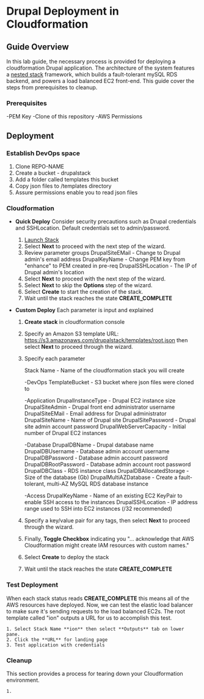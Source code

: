 # Drupal Deployment in Cloudformation

## Guide Overview

In this lab guide, the necessary process is provided for deploying a cloudformation Drupal application. The architecture of the system features a [nested stack](https://aws.amazon.com/blogs/devops/use-nested-stacks-to-create-reusable-templates-and-support-role-specialization/) framework, which builds a fault-tolerant mySQL RDS backend, and powers a load balanced EC2 front-end. This guide cover the steps from prerequisites to cleanup.

### Prerequisites

-PEM Key
-Clone of this repository
-AWS Permissions

## Deployment

### Establish DevOps space

   1. Clone REPO-NAME
   2. Create a bucket - drupalstack
   3. Add a folder called templates this bucket
   4. Copy json files to /templates directory
   5. Assure permissions enable you to read json files

### Cloudformation

* **Quick Deploy** Consider security precautions such as Drupal credentials and SSHLocation. Default credentials set to admin/password.

    1. <a href="https://console.aws.amazon.com/cloudformation/home#/stacks/new?stackName=ion&templateURL=https://s3.amazonaws.com/drupalstack/templates/root.json">Launch Stack</a>
    2. Select **Next** to proceed with the next step of the wizard.
    3. Review parameter groups
          DrupalSiteEMail - Change to Drupal admin's email address
          DrupalKeyName - Change PEM key from "enhance" to PEM created in pre-req
          DrupalSSHLocation - The IP of Drupal admin's location
    4. Select **Next** to proceed with the next step of the wizard.
    5. Select **Next** to skip the **Options** step of the wizard.
    6. Select **Create** to start the creation of the stack.
    7. Wait until the stack reaches the state **CREATE_COMPLETE**

* **Custom Deploy** Each parameter is input and explained

    1. **Create stack** in cloudformation console
    2. Specify an Amazon S3 template URL: https://s3.amazonaws.com/drupalstack/templates/root.json then select      **Next** to proceed through the wizard.
    3. Specify each parameter

          Stack Name - Name of the cloudformation stack you will create

          -DevOps
          TemplateBucket - S3 bucket where json files were cloned to

          -Application
          DrupalInstanceType - Drupal EC2 instance size
          DrupalSiteAdmin - Drupal front end administrator username
          DrupalSiteEMail - Email address for Drupal administrator
          DrupalSiteName - Name of Drupal site
          DrupalSitePassword - Drupal site admin account password
          DrupalWebServerCapacity - Initial number of Drupal EC2 instances

          -Database
          DrupalDBName - Drupal database name
          DrupalDBUsername - Database admin account username
          DrupalDBPassword - Database admin account password
          DrupalDBRootPassword - Database admin account root password
          DrupalDBClass - RDS instance class
          DrupalDBAllocatedStorage - Size of the database (Gb)
          DrupalMultiAZDatabase - Create a fault-tolerant, multi-AZ MySQL RDS database instance

          -Access
          DrupalKeyName - Name of an existing EC2 KeyPair to enable SSH access to the instances
          DrupalSSHLocation - IP address range used to SSH into EC2 instances (/32 recommended)

    4. Specify a key/value pair for any tags, then select **Next** to proceed through the wizard.
    5. Finally, **Toggle Checkbox** indicating you "... acknowledge that AWS Cloudformation might create IAM resources with custom names."
    6. Select **Create** to deploy the stack
    7. Wait until the stack reaches the state **CREATE_COMPLETE**

### Test Deployment

When each stack status reads **CREATE_COMPLETE** this means all of the AWS resources have deployed. Now, we can test the elastic load balancer to make sure it's sending requests to the load balanced EC2s. The root template called "ion" outputs a URL for us to accomplish this test.

    1. Select Stack Name **ion** then select **Outputs** tab on lower pane.
    2. Click the **URL** for landing page
    3. Test application with credentials

### Cleanup

This section provides a process for tearing down your Cloudformation environment.

    1. 
